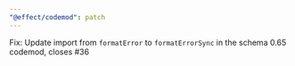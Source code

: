 ```yaml
---
"@effect/codemod": patch
---
```


Fix: Update import from `formatError` to `formatErrorSync` in the schema 0.65 codemod, closes #36
